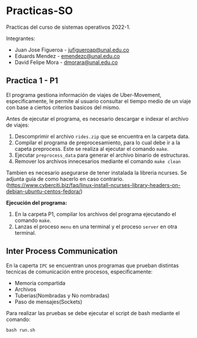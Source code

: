 # Practicas-SO


Practicas del curso de sistemas operativos 2022-1.

Integrantes:
- Juan Jose Figueroa - jufigueroap@unal.edu.co
- Eduards Mendez - emendezc@unal.edu.co
- David Felipe Mora - dmorara@unal.edu.co

## **Practica 1 - P1**

El programa gestiona información de viajes de Uber-Movement, especificamente, le permite al usuario consultar el tiempo medio de un viaje 
con base a ciertos criterios basicos del mismo.

Antes de ejecutar el programa, es necesario descargar e indexar el archivo de viajes:

1. Descomprimir el archivo `rides.zip` que se encuentra en la carpeta data.
2. Compilar el programa de preprocesamiento, para lo cual debe ir a la capeta preprocess. Este se realiza al ejecutar el comando `make`.
3. Ejecutar `preprocess_data` para generar el archivo binario de estructuras.
4. Remover los archivos innecesarios mediante el comando `make clean`

Tambien es necesario asegurarse de tener instalada la libreria ncurses. Se adjunta guia de como hacerlo en caso contrario. (https://www.cyberciti.biz/faq/linux-install-ncurses-library-headers-on-debian-ubuntu-centos-fedora/)

**Ejecución del programa:**

1. En la carpeta P1, compilar los archivos del programa ejecutando el comando `make`.
2. Lanzas el proceso `menu` en una terminal y el proceso `server` en otra terminal.


## **Inter Process Communication**

En la caperta `IPC` se encuentran unos programas que prueban distintas tecnicas de comunicación entre procesos, especificamente:
- Memoria compartida
- Archivos
- Tuberias(Nombradas y No nombradas)
- Paso de mensajes(Sockets)

Para realizar las pruebas se debe ejecutar el script de bash mediante el comando:

`bash run.sh`
